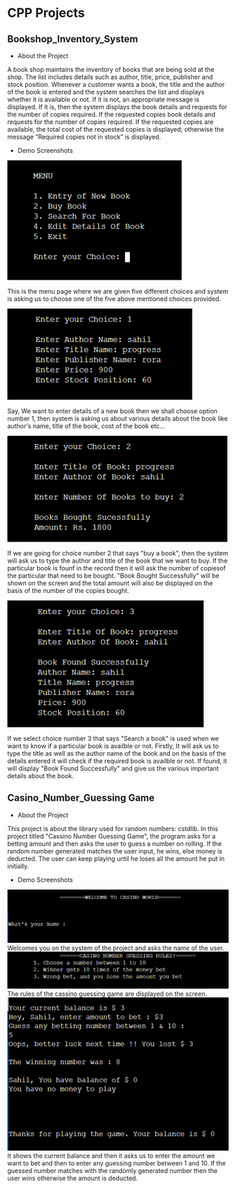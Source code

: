 # CPP Projects

## Bookshop_Inventory_System

- About the Project

A book shop maintains the inventory of books that are being sold at the shop. The list includes details such as author, title, price, publisher and stock position. Whenever a customer wants a book, the title and the author of the book is entered and the system searches the list and displays whether it is available or not. If it is not, an appropriate message is displayed. If it is, then the system displays the book details and requests for the number of copies required. If the requested copies book details and requests for the number of copies required. If the requested copies are available, the total cost of the requested copies is displayed; otherwise the message “Required copies not in stock” is displayed.

- Demo Screenshots


<img src="Assets/Bookshop_Inventory_System_Images/menu_page.png"/>

This is the menu page where we are given five different choices and system is asking us to choose one of the five above mentioned choices provided.

<img src="Assets/Bookshop_Inventory_System_Images/adding_new_book_details.png"/> 

Say, We want to enter details of a new book then we shall choose option number 1, then system is asking us about various details about the book like author's name, title of the book, cost of the book etc...

<img src="Assets/Bookshop_Inventory_System_Images/buying_a_book.png"/>

If we are going for choice number 2 that says "buy a book", then the system will ask us to type the author and title of the book that we want to buy. If the particular book is founf in the record then it will ask the number of copiesof the particular that need to be bought. "Book Bought Successfully" will be shown on the screen and the total amount will also be displayed on the basis of the number of the copies bought.

<img src="Assets/Bookshop_Inventory_System_Images/book_search.png"/>

If we select choice number 3 that says "Search a book" is used when we want to know if a particular book is availble or not. Firstly, It will ask us to type the title as well as the author name of the book and on the basis of the details entered it will check if the required book is availble or not. If found, it will display "Book Found Successfully" and give us the various important details about the book.


## Casino_Number_Guessing Game

- About the Project

This project is about the library used for random numbers: cstdlib. In this project titled "Cassino Number Guessing Game", the program asks for a betting amount and then asks the user to guess a number on rolling. If the random number generated matches the user input, he wins, else money is deducted. The user can keep playing until he loses all the amount he put in initially.


- Demo Screenshots

<img src="Assets/Guessing_Cassino_Number_Images/welcome_screen.png"/>
Welcomes you on the system of the project and asks the name of the user.

<img src="Assets/Guessing_Cassino_Number_Images/rules.png"/>
The rules of the cassino guessing game are displayed on the screen.

<img src="Assets/Guessing_Cassino_Number_Images/guessing_and_winning.png"/>
It shows the current balance and then it asks us to enter the amount we want to bet and then to enter any guessing number between 1 and 10. If the guessed number matches with the randomly generated number then the user wins otherwise the amount is deducted.

